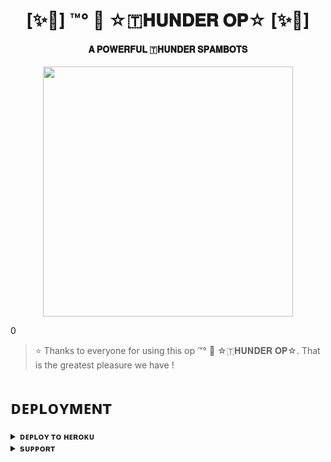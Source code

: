<h1 align="center"><b>[✨🥀] ™°‌ 🫧 ☆🇹𝐇𝐔𝐍𝐃𝐄𝐑 𝐎𝐏☆ [✨🥀]</b></h1>

<h4 align="center"> 𝐀 𝐏𝐎𝐖𝐄𝐑𝐅𝐔𝐋 🇹𝐇𝐔𝐍𝐃𝐄𝐑 𝐒𝐏𝐀𝐌𝐁𝐎𝐓𝐒</h4>

<p align="center"><a href="https://t.me/itz_R2h"><img src="https://telegra.ph/file/36c4afc56b67cd5aafd57.jpg" width="400"></a></p>0


> ⭐️ Thanks to everyone for using this op ™°‌ 🫧 ☆🇹𝐇𝐔𝐍𝐃𝐄𝐑 𝐎𝐏☆. That is the greatest pleasure we have !


# ᴅᴇᴘʟᴏʏᴍᴇɴᴛ


<details>
<summary><b>ᴅᴇᴘʟᴏʏ ᴛᴏ ʜᴇʀᴏᴋᴜ</b></summary>
<br>

[![Deploy](https://www.herokucdn.com/deploy/button.svg)](https://dashboard.heroku.com/new?template=https://github.com/Altamasf/AllSpam)

</details>


<details>
<summary><b>sᴜᴘᴘᴏʀᴛ</b></summary>
<br>

<a href="https://t.me/itz_R2h"><img src="https://img.shields.io/badge/Join-Telegram%20Channel-red.svg?logo=Telegram"></a>

</details>
